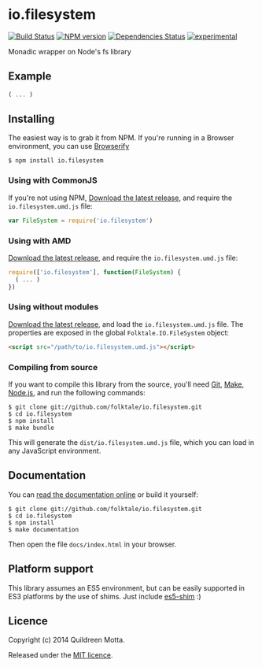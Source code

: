 io.filesystem
=============

[![Build Status](https://secure.travis-ci.org/folktale/io.filesystem.png?branch=master)](https://travis-ci.org/folktale/io.filesystem)
[![NPM version](https://badge.fury.io/js/io.filesystem.png)](http://badge.fury.io/js/io.filesystem)
[![Dependencies Status](https://david-dm.org/folktale/io.filesystem.png)](https://david-dm.org/folktale/io.filesystem)
[![experimental](http://hughsk.github.io/stability-badges/dist/experimental.svg)](http://github.com/hughsk/stability-badges)


Monadic wrapper on Node's fs library


## Example

```js
( ... )
```


## Installing

The easiest way is to grab it from NPM. If you're running in a Browser
environment, you can use [Browserify][]

    $ npm install io.filesystem


### Using with CommonJS

If you're not using NPM, [Download the latest release][release], and require
the `io.filesystem.umd.js` file:

```js
var FileSystem = require('io.filesystem')
```


### Using with AMD

[Download the latest release][release], and require the `io.filesystem.umd.js`
file:

```js
require(['io.filesystem'], function(FileSystem) {
  ( ... )
})
```


### Using without modules

[Download the latest release][release], and load the `io.filesystem.umd.js`
file. The properties are exposed in the global `Folktale.IO.FileSystem` object:

```html
<script src="/path/to/io.filesystem.umd.js"></script>
```


### Compiling from source

If you want to compile this library from the source, you'll need [Git][],
[Make][], [Node.js][], and run the following commands:

    $ git clone git://github.com/folktale/io.filesystem.git
    $ cd io.filesystem
    $ npm install
    $ make bundle
    
This will generate the `dist/io.filesystem.umd.js` file, which you can load in
any JavaScript environment.

    
## Documentation

You can [read the documentation online][docs] or build it yourself:

    $ git clone git://github.com/folktale/io.filesystem.git
    $ cd io.filesystem
    $ npm install
    $ make documentation

Then open the file `docs/index.html` in your browser.


## Platform support

This library assumes an ES5 environment, but can be easily supported in ES3
platforms by the use of shims. Just include [es5-shim][] :)


## Licence

Copyright (c) 2014 Quildreen Motta.

Released under the [MIT licence](https://github.com/folktale/io.filesystem/blob/master/LICENCE).

<!-- links -->
[Fantasy Land]: https://github.com/fantasyland/fantasy-land
[Browserify]: http://browserify.org/
[Git]: http://git-scm.com/
[Make]: http://www.gnu.org/software/make/
[Node.js]: http://nodejs.org/
[es5-shim]: https://github.com/kriskowal/es5-shim
[docs]: http://folktale.github.io/io.filesystem
<!-- [release: https://github.com/folktale/io.filesystem/releases/download/v$VERSION/io.filesystem-$VERSION.tar.gz] -->
[release]: https://github.com/folktale/io.filesystem/releases/download/v0.1.0/io.filesystem-0.1.0.tar.gz
<!-- [/release] -->
